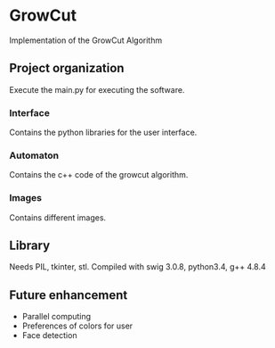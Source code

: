 # GrowCut
Implementation of the GrowCut Algorithm

## Project organization
Execute the main.py for executing the software.
### Interface
Contains the python libraries for the user interface.
### Automaton
Contains the c++ code of the growcut algorithm.
### Images
Contains different images.

## Library
Needs PIL, tkinter, stl. Compiled with swig 3.0.8, python3.4, g++ 4.8.4

## Future enhancement 
- Parallel computing
- Preferences of colors for user
- Face detection